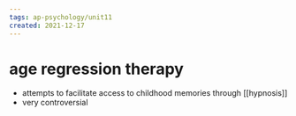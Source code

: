 ```yaml
---
tags: ap-psychology/unit11 
created: 2021-12-17
---
```


# age regression therapy

- attempts to facilitate access to childhood memories through [[hypnosis]]
- very controversial 
